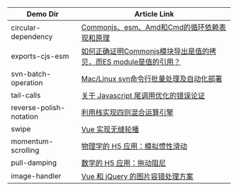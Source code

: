 | Demo Dir | Article Link |
|----------|--------------|
| circular-dependency | [Commonjs、esm、Amd和Cmd的循环依赖表现和原理](https://github.com/JunreyCen/blog-demo/issues/2) |
| exports-cjs-esm | [如何正确证明Commonjs模块导出是值的拷贝，而ES module是值的引用？](https://github.com/JunreyCen/blog-demo/issues/1) |
| svn-batch-operation | [Mac/Linux svn命令行批量处理及自动化部署](https://github.com/JunreyCen/blog-demo/issues/3) |
| tail-calls | [关于 Javascript 尾调用优化的错误论证](https://github.com/JunreyCen/blog-demo/issues/4) |
| reverse-polish-notation | [利用栈实现四则混合运算引擎](https://github.com/JunreyCen/blog-demo/issues/5) |
| swipe | [Vue 实现无缝轮播](https://github.com/JunreyCen/blog-demo/issues/6) |
| momentum-scrolling | [物理学的 H5 应用：模拟惯性滑动](https://github.com/JunreyCen/blog-demo/issues/7) |
| pull-damping | [数学的 H5 应用：拖动阻尼](https://github.com/JunreyCen/blog-demo/issues/8) |
| image-handler | [Vue 和 jQuery 的图片容错处理方案](https://github.com/JunreyCen/blog-demo/issues/9) |